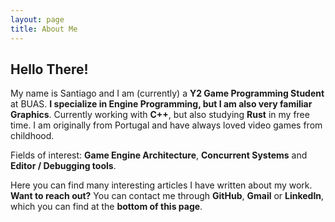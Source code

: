 ```yaml
---
layout: page
title: About Me
---
```


## Hello There!

My name is Santiago and I am (currently) a **Y2 Game Programming Student** at BUAS. **I specialize in Engine Programming, but I am also very familiar Graphics**. Currently working with **C++**, but also studying **Rust** in my free time. I am originally from Portugal and have always loved video games from childhood.

Fields of interest: **Game Engine Architecture**, **Concurrent Systems** and **Editor / Debugging tools**.

Here you can find many interesting articles I have written about my work. **Want to reach out?** You can contact me through **GitHub**, **Gmail** or **LinkedIn**, which you can find at the **bottom of this page**.